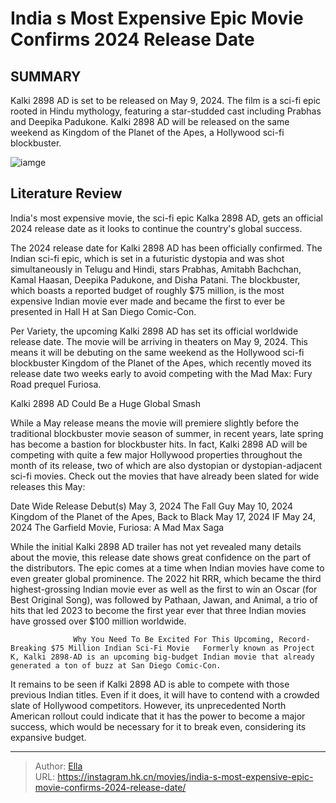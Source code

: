 # India s Most Expensive Epic Movie Confirms 2024 Release Date


## SUMMARY 



  Kalki 2898 AD is set to be released on May 9, 2024.   The film is a sci-fi epic rooted in Hindu mythology, featuring a star-studded cast including Prabhas and Deepika Padukone.   Kalki 2898 AD will be released on the same weekend as Kingdom of the Planet of the Apes, a Hollywood sci-fi blockbuster.  

![iamge](https://static1.srcdn.com/wordpress/wp-content/uploads/2024/01/a-futuristic-fighter-grimacing-in-kalki-2898-ad-1.jpg)

## Literature Review

India&#39;s most expensive movie, the sci-fi epic Kalka 2898 AD, gets an official 2024 release date as it looks to continue the country&#39;s global success.




The 2024 release date for Kalki 2898 AD has been officially confirmed. The Indian sci-fi epic, which is set in a futuristic dystopia and was shot simultaneously in Telugu and Hindi, stars Prabhas, Amitabh Bachchan, Kamal Haasan, Deepika Padukone, and Disha Patani. The blockbuster, which boasts a reported budget of roughly $75 million, is the most expensive Indian movie ever made and became the first to ever be presented in Hall H at San Diego Comic-Con.




Per Variety, the upcoming Kalki 2898 AD has set its official worldwide release date. The movie will be arriving in theaters on May 9, 2024. This means it will be debuting on the same weekend as the Hollywood sci-fi blockbuster Kingdom of the Planet of the Apes, which recently moved its release date two weeks early to avoid competing with the Mad Max: Fury Road prequel Furiosa.


 Kalki 2898 AD Could Be a Huge Global Smash 
          

While a May release means the movie will premiere slightly before the traditional blockbuster movie season of summer, in recent years, late spring has become a bastion for blockbuster hits. In fact, Kalki 2898 AD will be competing with quite a few major Hollywood properties throughout the month of its release, two of which are also dystopian or dystopian-adjacent sci-fi movies. Check out the movies that have already been slated for wide releases this May:




 Date  Wide Release Debut(s)   May 3, 2024  The Fall Guy   May 10, 2024  Kingdom of the Planet of the Apes, Back to Black   May 17, 2024  IF   May 24, 2024  The Garfield Movie, Furiosa: A Mad Max Saga   



While the initial Kalki 2898 AD trailer has not yet revealed many details about the movie, this release date shows great confidence on the part of the distributors. The epic comes at a time when Indian movies have come to even greater global prominence. The 2022 hit RRR, which became the third highest-grossing Indian movie ever as well as the first to win an Oscar (for Best Original Song), was followed by Pathaan, Jawan, and Animal, a trio of hits that led 2023 to become the first year ever that three Indian movies have grossed over $100 million worldwide.

                  Why You Need To Be Excited For This Upcoming, Record-Breaking $75 Million Indian Sci-Fi Movie   Formerly known as Project K, Kalki 2898-AD is an upcoming big-budget Indian movie that already generated a ton of buzz at San Diego Comic-Con.   




It remains to be seen if Kalki 2898 AD is able to compete with those previous Indian titles. Even if it does, it will have to contend with a crowded slate of Hollywood competitors. However, its unprecedented North American rollout could indicate that it has the power to become a major success, which would be necessary for it to break even, considering its expansive budget.



---

> Author: [Ella](https://instagram.hk.cn/)  
> URL: https://instagram.hk.cn/movies/india-s-most-expensive-epic-movie-confirms-2024-release-date/  

